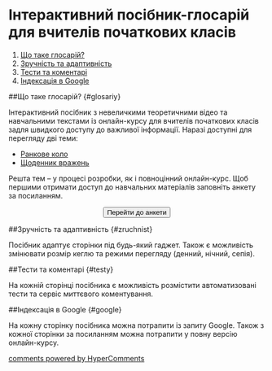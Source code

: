 <div id="hypercomments_widget" class="js-hypercomments-widget invisible"></div>

# Інтерактивний посібник-глосарій для вчителів початкових класів

1. [Що таке глосарій?](#glosariy)
2. [Зручність та адаптивність](#zruchnist)
3. [Тести та коментарі](#testy)
4. [Індексація в Google](#google)

##Що таке глосарій?  {#glosariy}

Інтерактивний посібник з невеличкими теоретичними відео та навчальними текстами із онлайн-курсу для вчителів початкових класів задля швидкого доступу до важливої інформації. Наразі доступні для перегляду дві теми:

* [Ранкове коло](2/kolo.md)
* [Щоденник вражень](5/shodennyk-vrazhen.md)

Решта тем – у процесі розробки, як і повноцінний онлайн-курс. Щоб першими отримати доступ до навчальних матеріалів заповніть анкету за посиланням.

<center><a href="https://edera1.typeform.com/to/Gc9QZ4" target="_blank"><button type="button" class="btn btn-primary" aria-haspopup="true" aria-expanded="false">Перейти до анкети</button></a></center>

##Зручність та адаптивність {#zruchnist}

Посібник адаптує сторінки під будь-який гаджет. Також є можливість змінювати розмір кеглю та режими перегляду (денний, нічний, сепія).

##Тести та коментарі {#testy}

На кожній сторінці посібника є можливість розмістити автоматизовані тести та сервіс миттєвого коментування.

##Індексація в Google {#google}

На кожну сторінку посібника можна потрапити із запиту Google. Також з кожної сторінки за посиланням можна потрапити у повну версію онлайн-курсу.

<div class="js-hypercomments-container">
<a href="http://hypercomments.com" class="hc-link" title="comments widget">comments powered by HyperComments</a>
</div>